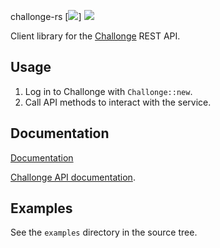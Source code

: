 challonge-rs [![](https://meritbadge.herokuapp.com/challonge)] [![](https://img.shields.io/badge/docs-online-2020ff.svg)](https://vityafx.github.io/challonge-rs/challonge/)


Client library for the [Challonge](https://challonge.com) REST API.

## Usage
 1. Log in to Challonge with `Challonge::new`.
 2. Call API methods to interact with the service.

## Documentation
[Documentation](https://vityafx.github.io/challonge-rs/challonge/)

[Challonge API documentation](http://api.challonge.com/ru/v1/documents).

## Examples
See the `examples` directory in the source tree.

